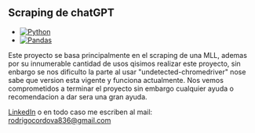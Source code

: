 ## Scraping de chatGPT
- [![Python](https://img.shields.io/badge/Python-3.7%20%7C%203.8%20%7C%203.9-blue?style=for-the-badge&logo=python&logoColor=white)](https://www.python.org/)
- [![Pandas](https://img.shields.io/badge/Pandas-1.0%20%7C%201.1%20%7C%201.2%20%7C%201.3-green?style=for-the-badge&logo=pandas&logoColor=white)](https://pandas.pydata.org/)

Este proyecto se basa principalmente en el scraping de una MLL, ademas por su innumerable cantidad de usos qisimos realizar este proyecto, sin enbargo se nos dificulto la parte al usar "undetected-chromedriver" nose sabe que version esta vigente y funciona actualmente.
Nos vemos comprometidos a terminar el proyecto sin embargo cualquier ayuda o recomendacion a dar sera una gran ayuda.

[LinkedIn](https://www.linkedin.com/in/rodrigo-cordova-2a36b91ab/) o en todo caso me escriben al mail: rodrigocordova836@gmail.com

